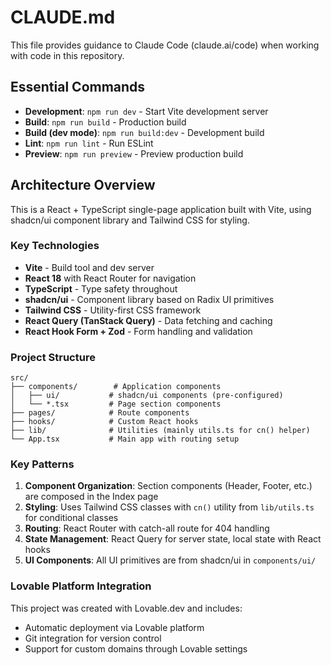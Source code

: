 # CLAUDE.md

This file provides guidance to Claude Code (claude.ai/code) when working with code in this repository.

## Essential Commands

- **Development**: `npm run dev` - Start Vite development server
- **Build**: `npm run build` - Production build
- **Build (dev mode)**: `npm run build:dev` - Development build
- **Lint**: `npm run lint` - Run ESLint
- **Preview**: `npm run preview` - Preview production build

## Architecture Overview

This is a React + TypeScript single-page application built with Vite, using shadcn/ui component library and Tailwind CSS for styling.

### Key Technologies
- **Vite** - Build tool and dev server
- **React 18** with React Router for navigation
- **TypeScript** - Type safety throughout
- **shadcn/ui** - Component library based on Radix UI primitives
- **Tailwind CSS** - Utility-first CSS framework
- **React Query (TanStack Query)** - Data fetching and caching
- **React Hook Form + Zod** - Form handling and validation

### Project Structure

```
src/
├── components/        # Application components
│   ├── ui/           # shadcn/ui components (pre-configured)
│   └── *.tsx         # Page section components
├── pages/            # Route components
├── hooks/            # Custom React hooks
├── lib/              # Utilities (mainly utils.ts for cn() helper)
└── App.tsx           # Main app with routing setup
```

### Key Patterns

1. **Component Organization**: Section components (Header, Footer, etc.) are composed in the Index page
2. **Styling**: Uses Tailwind CSS classes with `cn()` utility from `lib/utils.ts` for conditional classes
3. **Routing**: React Router with catch-all route for 404 handling
4. **State Management**: React Query for server state, local state with React hooks
5. **UI Components**: All UI primitives are from shadcn/ui in `components/ui/`

### Lovable Platform Integration

This project was created with Lovable.dev and includes:
- Automatic deployment via Lovable platform
- Git integration for version control
- Support for custom domains through Lovable settings